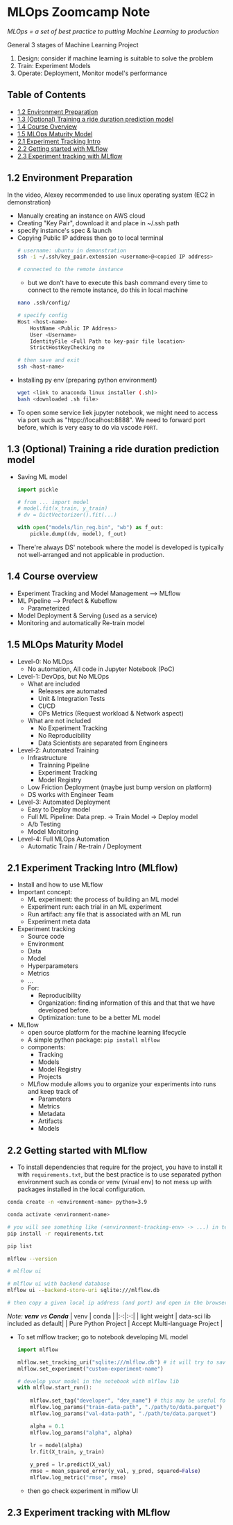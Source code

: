 # MLOps Zoomcamp Note

*MLOps = a set of best practice to putting Machine Learning to production*

General 3 stages of Machine Learning Project
1. Design: consider if machine learning is suitable to solve the problem
2. Train: Experiment Models
3. Operate: Deployment, Monitor model's performance

## Table of Contents
- [1.2 Environment Preparation](#12-environment-preparation)
- [1.3 (Optional) Training a ride duration prediction model](#13-optional-training-a-ride-duration-prediction-model)
- [1.4 Course Overview](#14-course-overview)
- [1.5 MLOps Maturity Model](#15-mlops-maturity-model)
- [2.1 Experiment Tracking Intro](#21-experiment-tracking-intro-mlflow)
- [2.2 Getting started with MLflow](#22-getting-started-with-mlflow)
- [2.3 Experiment tracking with MLflow](#23-experiment-tracking-with-mlflow)

## 1.2 Environment Preparation

In the video, Alexey recommended to use linux operating system (EC2 in demonstration)
- Manually creating an instance on AWS cloud
- Creating "Key Pair", download it and place in ~/.ssh path
- specify instance's spec & launch
- Copying Public IP address then go to local terminal
    ```bash
    # username: ubuntu in demonstration
    ssh -i ~/.ssh/key_pair.extension <username>@<copied IP address>

    # connected to the remote instance
    ```
    - but we don't have to execute this bash command every time to connect to the remote instance, do this in local machine
    ```bash
    nano .ssh/config/
    
    # specify config
    Host <host-name>
        HostName <Public IP Address>
        User <Username>
        IdentityFile <Full Path to key-pair file location> 
        StrictHostKeyChecking no

    # then save and exit
    ssh <host-name>
    ```
- Installing py env (preparing python environment)
    ```bash
    wget <link to anaconda linux installer (.sh)>
    bash <downloaded .sh file>
    ```
- To open some service liek jupyter notebook, we might need to access via port such as "htpp://localhost:8888". We need to forward port before, which is very easy to do via vscode `PORT`.

## 1.3 (Optional) Training a ride duration prediction model
- Saving ML model
    ```python
    import pickle

    # from ... import model
    # model.fit(x_train, y_train)
    # dv = DictVectorizer().fit(...)

    with open("models/lin_reg.bin", "wb") as f_out:
        pickle.dump((dv, model), f_out)
    ```
- There're always DS' notebook where the model is developed is typically not well-arranged and not applicable in production.

## 1.4 Course overview
- Experiment Tracking and Model Management --> MLflow
- ML Pipeline --> Prefect & Kubeflow
    - Parameterized
- Model Deployment & Serving (used as a service)
- Monitoring and automatically Re-train model

## 1.5 MLOps Maturity Model
- Level-0: No MLOps 
    - No automation, All code in Jupyter Notebook (PoC)
- Level-1: DevOps, but No MLOps
    - What are included
        - Releases are automated
        - Unit & Integration Tests
        - CI/CD
        - OPs Metrics (Request workload & Network aspect)
    - What are not included
        - No Experiment Tracking
        - No Reproducibility
        - Data Scientists are separated from Engineers
- Level-2: Automated Training
    - Infrastructure
        - Trainning Pipeline
        - Experiment Tracking
        - Model Registry
    - Low Friction Deployment (maybe just bump version on platform)
    - DS works with Engineer Team
- Level-3: Automated Deployment
    - Easy to Deploy model
    - Full ML Pipeline: Data prep. -> Train Model -> Deploy model
    - A/b Testing
    - Model Monitoring
- Level-4: Full MLOps Automation
    - Automatic Train / Re-train / Deployment

## 2.1 Experiment Tracking Intro (MLflow)
- Install and how to use MLflow
- Important concept:
    - ML experiment: the process of building an ML model
    - Experiment run: each trial in an ML experiment
    - Run artifact: any file that is associated with an ML run
    - Experiment meta data
- Experiment tracking
    - Source code
    - Environment
    - Data
    - Model
    - Hyperparameters
    - Metrics
    - ...
    - For:
        - Reproducibility
        - Organization: finding information of this and that that we have developed before.
        - Optimization: tune to be a better ML model
- MLflow
    - open source platform for the machine learning lifecycle
    - A simple python package: `pip install mlflow`
    - components:
        - Tracking
        - Models
        - Model Registry
        - Projects
    - MLflow module allows you to organize your experiments into runs and keep track of
        - Parameters
        - Metrics
        - Metadata
        - Artifacts
        - Models
    
## 2.2 Getting started with MLflow
- To install dependencies that require for the project, you have to install it with `requirements.txt`, but the best practice is to use separated python environment such as conda or venv (virual env) to not mess up with packages installed in the local configuration.

```bash
conda create -n <environment-name> python=3.9

conda activate <environment-name>

# you will see something like (<environment-tracking-env> -> ...) in terminal
pip install -r requirements.txt

pip list

mlflow --version

# mlflow ui

# mlflow ui with backend database
mlflow ui --backend-store-uri sqlite:///mlflow.db

# then copy a given local ip address (and port) and open in the browser
```

*Note: **venv** vs **Conda***
| venv | conda |
|:-:|:-:|
| light weight | data-sci lib included as default|
| Pure Python Project | Accept Multi-language Project |

- To set mlflow tracker; go to notebook developing ML model
    ```python
    import mlflow

    mlflow.set_tracking_uri("sqlite:///mlflow.db") # it will try to save artifact to this db
    mlflow.set_experiment("custom-experiment-name")
    
    # develop your model in the notebook with mlflow lib
    with mlflow.start_run():
        
        mlflow.set_tag("developer", "dev_name") # this may be useful for a large team
        mlflow.log_params("train-data-path", "./path/to/data.parquet")
        mlflow.log_params("val-data-path", "./path/to/data.parquet")

        alpha = 0.1
        mlflow.log_params("alpha", alpha)
        
        lr = model(alpha)
        lr.fit(X_train, y_train)

        y_pred = lr.predict(X_val)
        rmse = mean_squared_error(y_val, y_pred, squared=False)
        mlflow.log_metric("rmse", rmse)
    ```
    - then go check experiment in mlflow UI 


## 2.3 Experiment tracking with MLflow

